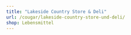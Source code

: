 ```yaml
---
title: "Lakeside Country Store & Deli"
url: /cougar/lakeside-country-store-und-deli/
shop: Lebensmittel
---
```

